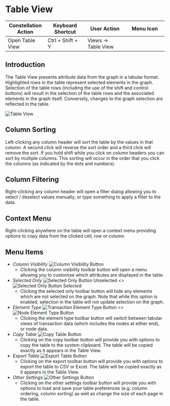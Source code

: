# Table View

<table class="table table-striped">
<colgroup>
<col style="width: 25%" />
<col style="width: 25%" />
<col style="width: 25%" />
<col style="width: 25%" />
</colgroup>
<thead>
<tr class="header">
<th>Constellation Action</th>
<th>Keyboard Shortcut</th>
<th>User Action</th>
<th>Menu Icon</th>
</tr>
</thead>
<tbody>
<tr class="odd">
<td>Open Table View</td>
<td>Ctrl + Shift + Y</td>
<td>Views -&gt; Table View</td>
<td><div style="text-align: center">
<img src="../constellation/CoreTableView/src/au/gov/asd/tac/constellation/views/tableview2/docs/resources/table-view.png" width="16" height="16" />
</div></td>
</tr>
</tbody>
</table>

## Introduction

The Table View presents attribute data from the graph in a tabular
format. Highlighted rows in the table represent selected elements in the
graph. Selection of the table rows (including the use of the shift and
control buttons) will result in the selection of the table rows and the
associated elements in the graph itself. Conversely, changes to the
graph selection are reflected in the table.

<img src="../constellation/CoreTableView/src/au/gov/asd/tac/constellation/views/tableview2/docs/resources/TableView.png" alt="Table
View" />

## Column Sorting

Left-clicking any column header will sort the table by the values in
that column. A second click will reverse the sort order and a third
click will remove the sort. If you hold shift while you click on column
headers you can sort by multiple columns. This sorting will occur in the
order that you click the columns (as indicated by the dots and numbers).

## Column Filtering

Right-clicking any column header will open a filter dialog allowing you
to select / deselect values manually, or type something to apply a
filter to the data.

## Context Menu

Right-clicking anywhere on the table will open a context menu providing
options to copy data from the clicked cell, row or column.

## Menu Items

-   *Column Visibility* <img src="../constellation/CoreTableView/src/au/gov/asd/tac/constellation/views/tableview2/docs/resources/TableColumnVisibility.png" alt="Column Visibility
    Button" />
    - Clicking the column visibility toolbar button will open a menu
    allowing you to customise which attributes are displayed in the
    table.
-   *Selected Only* <img src="../constellation/CoreTableView/src/au/gov/asd/tac/constellation/views/tableview2/docs/resources/TableVisibilityAll.png" alt="Selected Only Button
    Unselected" />
    \<\> <img src="../constellation/CoreTableView/src/au/gov/asd/tac/constellation/views/tableview2/docs/resources/TableVisibilitySelectedOnly.png" alt="Selected Only Button
    Selected" />
    - Clicking the selected only toolbar button will hide any elements
    which are not selected on the graph. Note that while this option is
    enabled, selection in the table will not update selection on the
    graph.
-   *Element Type* <img src="../constellation/CoreTableView/src/au/gov/asd/tac/constellation/views/tableview2/docs/resources/TableElementTypeTransactions.png" alt="Transaction Element Type
    Button" />
    \<\> <img src="../constellation/CoreTableView/src/au/gov/asd/tac/constellation/views/tableview2/docs/resources/TableElementTypeNodes.png" alt="Node Element Type
    Button" />
    - Clicking the element type toolbar button will switch between
    tabular views of transaction data (which includes the nodes at
    either end), or node data.
-   *Copy Table* <img src="../constellation/CoreTableView/src/au/gov/asd/tac/constellation/views/tableview2/docs/resources/TableCopy.png" alt="Copy Table
    Button" />
    - Clicking on the copy toolbar button will provide you with options
    to copy the table to the system clipboard. The table will be copied
    exactly as it appears in the Table View.
-   *Export Table* <img src="../constellation/CoreTableView/src/au/gov/asd/tac/constellation/views/tableview2/docs/resources/TableExport.png" alt="Export Table
    Button" />
    - Clicking on the export toolbar button will provide you with
    options to export the table to CSV or Excel. The table will be
    copied exactly as it appears in the Table View.
-   *Other Settings* <img src="../constellation/CoreTableView/src/au/gov/asd/tac/constellation/views/tableview2/docs/resources/TableOtherSettings.png" alt="Other Settings
    Button" />
    - Clicking on the other settings toolbar button will provide you
    with options to load and save your table preferences (e.g. column
    ordering, column sorting) as well as change the size of each page in
    the table.

